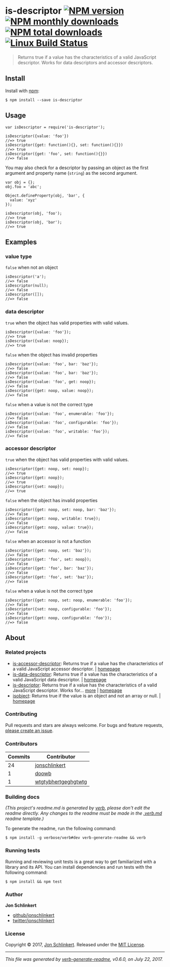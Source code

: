 <h1 id="is-descriptor-%21npm-version-%21npm-monthly-downloads-%21npm-total-downloads-%21linux-build-status">is-descriptor <a href="https://www.npmjs.com/package/is-descriptor"><img src="https://img.shields.io/npm/v/is-descriptor.svg?style=flat" alt="NPM version" /></a> <a href="https://npmjs.org/package/is-descriptor"><img src="https://img.shields.io/npm/dm/is-descriptor.svg?style=flat" alt="NPM monthly downloads" /></a> <a href="https://npmjs.org/package/is-descriptor"><img src="https://img.shields.io/npm/dt/is-descriptor.svg?style=flat" alt="NPM total downloads" /></a> <a href="https://travis-ci.org/jonschlinkert/is-descriptor"><img src="https://img.shields.io/travis/jonschlinkert/is-descriptor.svg?style=flat&amp;label=Travis" alt="Linux Build Status" /></a></h1>

<blockquote>
  <p>Returns true if a value has the characteristics of a valid JavaScript descriptor. Works for data descriptors and accessor descriptors.</p>
</blockquote>

<h2 id="install">Install</h2>

<p>Install with <a href="https://www.npmjs.com/">npm</a>:</p>

<pre><code class="sh">$ npm install --save is-descriptor
</code></pre>

<h2 id="usage">Usage</h2>

<pre><code class="js">var isDescriptor = require('is-descriptor');

isDescriptor({value: 'foo'})
//=&gt; true
isDescriptor({get: function(){}, set: function(){}})
//=&gt; true
isDescriptor({get: 'foo', set: function(){}})
//=&gt; false
</code></pre>

<p>You may also check for a descriptor by passing an object as the first argument and property name (<code>string</code>) as the second argument.</p>

<pre><code class="js">var obj = {};
obj.foo = 'abc';

Object.defineProperty(obj, 'bar', {
  value: 'xyz'
});

isDescriptor(obj, 'foo');
//=&gt; true
isDescriptor(obj, 'bar');
//=&gt; true
</code></pre>

<h2 id="examples">Examples</h2>

<h3 id="value-type">value type</h3>

<p><code>false</code> when not an object</p>

<pre><code class="js">isDescriptor('a');
//=&gt; false
isDescriptor(null);
//=&gt; false
isDescriptor([]);
//=&gt; false
</code></pre>

<h3 id="data-descriptor">data descriptor</h3>

<p><code>true</code> when the object has valid properties with valid values.</p>

<pre><code class="js">isDescriptor({value: 'foo'});
//=&gt; true
isDescriptor({value: noop});
//=&gt; true
</code></pre>

<p><code>false</code> when the object has invalid properties</p>

<pre><code class="js">isDescriptor({value: 'foo', bar: 'baz'});
//=&gt; false
isDescriptor({value: 'foo', bar: 'baz'});
//=&gt; false
isDescriptor({value: 'foo', get: noop});
//=&gt; false
isDescriptor({get: noop, value: noop});
//=&gt; false
</code></pre>

<p><code>false</code> when a value is not the correct type</p>

<pre><code class="js">isDescriptor({value: 'foo', enumerable: 'foo'});
//=&gt; false
isDescriptor({value: 'foo', configurable: 'foo'});
//=&gt; false
isDescriptor({value: 'foo', writable: 'foo'});
//=&gt; false
</code></pre>

<h3 id="accessor-descriptor">accessor descriptor</h3>

<p><code>true</code> when the object has valid properties with valid values.</p>

<pre><code class="js">isDescriptor({get: noop, set: noop});
//=&gt; true
isDescriptor({get: noop});
//=&gt; true
isDescriptor({set: noop});
//=&gt; true
</code></pre>

<p><code>false</code> when the object has invalid properties</p>

<pre><code class="js">isDescriptor({get: noop, set: noop, bar: 'baz'});
//=&gt; false
isDescriptor({get: noop, writable: true});
//=&gt; false
isDescriptor({get: noop, value: true});
//=&gt; false
</code></pre>

<p><code>false</code> when an accessor is not a function</p>

<pre><code class="js">isDescriptor({get: noop, set: 'baz'});
//=&gt; false
isDescriptor({get: 'foo', set: noop});
//=&gt; false
isDescriptor({get: 'foo', bar: 'baz'});
//=&gt; false
isDescriptor({get: 'foo', set: 'baz'});
//=&gt; false
</code></pre>

<p><code>false</code> when a value is not the correct type</p>

<pre><code class="js">isDescriptor({get: noop, set: noop, enumerable: 'foo'});
//=&gt; false
isDescriptor({set: noop, configurable: 'foo'});
//=&gt; false
isDescriptor({get: noop, configurable: 'foo'});
//=&gt; false
</code></pre>

<h2 id="about">About</h2>

<h3 id="related-projects">Related projects</h3>

<ul>
<li><a href="https://www.npmjs.com/package/is-accessor-descriptor">is-accessor-descriptor</a>: Returns true if a value has the characteristics of a valid JavaScript accessor descriptor. | <a href="https://github.com/jonschlinkert/is-accessor-descriptor" title="Returns true if a value has the characteristics of a valid JavaScript accessor descriptor.">homepage</a></li>
<li><a href="https://www.npmjs.com/package/is-data-descriptor">is-data-descriptor</a>: Returns true if a value has the characteristics of a valid JavaScript data descriptor. | <a href="https://github.com/jonschlinkert/is-data-descriptor" title="Returns true if a value has the characteristics of a valid JavaScript data descriptor.">homepage</a></li>
<li><a href="https://www.npmjs.com/package/is-descriptor">is-descriptor</a>: Returns true if a value has the characteristics of a valid JavaScript descriptor. Works for… <a href="https://github.com/jonschlinkert/is-descriptor">more</a> | <a href="https://github.com/jonschlinkert/is-descriptor" title="Returns true if a value has the characteristics of a valid JavaScript descriptor. Works for data descriptors and accessor descriptors.">homepage</a></li>
<li><a href="https://www.npmjs.com/package/isobject">isobject</a>: Returns true if the value is an object and not an array or null. | <a href="https://github.com/jonschlinkert/isobject" title="Returns true if the value is an object and not an array or null.">homepage</a></li>
</ul>

<h3 id="contributing">Contributing</h3>

<p>Pull requests and stars are always welcome. For bugs and feature requests, <a href="../../issues/new">please create an issue</a>.</p>

<h3 id="contributors">Contributors</h3>

<table>
<thead>
<tr>
  <th><strong>Commits</strong></th>
  <th><strong>Contributor</strong></th>
</tr>
</thead>
<tbody>
<tr>
  <td>24</td>
  <td><a href="https://github.com/jonschlinkert">jonschlinkert</a></td>
</tr>
<tr>
  <td>1</td>
  <td><a href="https://github.com/doowb">doowb</a></td>
</tr>
<tr>
  <td>1</td>
  <td><a href="https://github.com/wtgtybhertgeghgtwtg">wtgtybhertgeghgtwtg</a></td>
</tr>
</tbody>
</table>

<h3 id="building-docs">Building docs</h3>

<p><em>(This project's readme.md is generated by <a href="https://github.com/verbose/verb-generate-readme">verb</a>, please don't edit the readme directly. Any changes to the readme must be made in the <a href=".verb.md">.verb.md</a> readme template.)</em></p>

<p>To generate the readme, run the following command:</p>

<pre><code class="sh">$ npm install -g verbose/verb#dev verb-generate-readme &amp;&amp; verb
</code></pre>

<h3 id="running-tests">Running tests</h3>

<p>Running and reviewing unit tests is a great way to get familiarized with a library and its API. You can install dependencies and run tests with the following command:</p>

<pre><code class="sh">$ npm install &amp;&amp; npm test
</code></pre>

<h3 id="author">Author</h3>

<p><strong>Jon Schlinkert</strong></p>

<ul>
<li><a href="https://github.com/jonschlinkert">github/jonschlinkert</a></li>
<li><a href="https://twitter.com/jonschlinkert">twitter/jonschlinkert</a></li>
</ul>

<h3 id="license">License</h3>

<p>Copyright © 2017, <a href="https://github.com/jonschlinkert">Jon Schlinkert</a>.
Released under the <a href="LICENSE">MIT License</a>.</p>

<hr />

<p><em>This file was generated by <a href="https://github.com/verbose/verb-generate-readme">verb-generate-readme</a>, v0.6.0, on July 22, 2017.</em></p>
